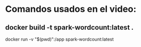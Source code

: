 # Comandos usados en el video:
docker build -t spark-wordcount:latest .
--
docker run -v "$(pwd)":/app spark-wordcount:latest
